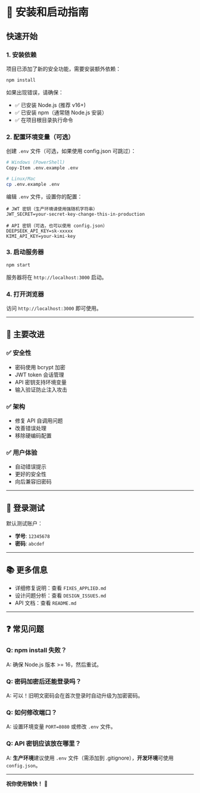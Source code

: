 # 🔧 安装和启动指南

## 快速开始

### 1. 安装依赖

项目已添加了新的安全功能，需要安装额外依赖：

```bash
npm install
```

如果出现错误，请确保：
- ✅ 已安装 Node.js (推荐 v16+)
- ✅ 已安装 npm（通常随 Node.js 安装）
- ✅ 在项目根目录执行命令

### 2. 配置环境变量（可选）

创建 `.env` 文件（可选，如果使用 config.json 可跳过）：

```bash
# Windows (PowerShell)
Copy-Item .env.example .env

# Linux/Mac
cp .env.example .env
```

编辑 `.env` 文件，设置你的配置：

```env
# JWT 密钥（生产环境请使用强随机字符串）
JWT_SECRET=your-secret-key-change-this-in-production

# API 密钥（可选，也可以使用 config.json）
DEEPSEEK_API_KEY=sk-xxxxx
KIMI_API_KEY=your-kimi-key
```

### 3. 启动服务器

```bash
npm start
```

服务器将在 `http://localhost:3000` 启动。

### 4. 打开浏览器

访问 `http://localhost:3000` 即可使用。

---

## 📝 主要改进

### ✅ 安全性
- 密码使用 bcrypt 加密
- JWT token 会话管理
- API 密钥支持环境变量
- 输入验证防止注入攻击

### ✅ 架构
- 修复 API 自调用问题
- 改善错误处理
- 移除硬编码配置

### ✅ 用户体验
- 自动错误提示
- 更好的安全性
- 向后兼容旧密码

---

## 🔑 登录测试

默认测试账户：
- **学号**: `12345678`
- **密码**: `abcdef`

---

## 📚 更多信息

- 详细修复说明：查看 `FIXES_APPLIED.md`
- 设计问题分析：查看 `DESIGN_ISSUES.md`
- API 文档：查看 `README.md`

---

## ❓ 常见问题

### Q: npm install 失败？
A: 确保 Node.js 版本 >= 16，然后重试。

### Q: 密码加密后还能登录吗？
A: 可以！旧明文密码会在首次登录时自动升级为加密密码。

### Q: 如何修改端口？
A: 设置环境变量 `PORT=8080` 或修改 `.env` 文件。

### Q: API 密钥应该放在哪里？
A: **生产环境**建议使用 `.env` 文件（需添加到 .gitignore），**开发环境**可使用 `config.json`。

---

**祝你使用愉快！** 🚀

